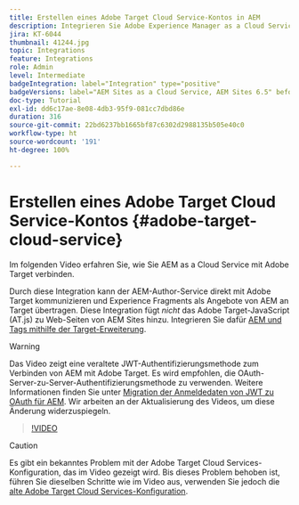 ```yaml
---
title: Erstellen eines Adobe Target Cloud Service-Kontos in AEM
description: Integrieren Sie Adobe Experience Manager as a Cloud Service mit Adobe Target mithilfe der Cloud Service- und Adobe IMS-Authentifizierung.
jira: KT-6044
thumbnail: 41244.jpg
topic: Integrations
feature: Integrations
role: Admin
level: Intermediate
badgeIntegration: label="Integration" type="positive"
badgeVersions: label="AEM Sites as a Cloud Service, AEM Sites 6.5" before-title="false"
doc-type: Tutorial
exl-id: dd6c17ae-8e08-4db3-95f9-081cc7dbd86e
duration: 316
source-git-commit: 22bd6237bb1665bf87c6302d2988135b505e40c0
workflow-type: ht
source-wordcount: '191'
ht-degree: 100%

---
```


# Erstellen eines Adobe Target Cloud Service-Kontos {#adobe-target-cloud-service}

Im folgenden Video erfahren Sie, wie Sie AEM as a Cloud Service mit Adobe Target verbinden.

Durch diese Integration kann der AEM-Author-Service direkt mit Adobe Target kommunizieren und Experience Fragments als Angebote von AEM an Target übertragen. Diese Integration fügt *nicht* das Adobe Target-JavaScript (AT.js) zu Web-Seiten von AEM Sites hinzu. Integrieren Sie dafür [AEM und Tags mithilfe der Target-Erweiterung](../experience-platform/data-collection/tags/connect-aem-tag-property-using-ims.md).

>[!WARNING]
>
>Das Video zeigt eine veraltete JWT-Authentifizierungsmethode zum Verbinden von AEM mit Adobe Target. Es wird empfohlen, die OAuth-Server-zu-Server-Authentifizierungsmethode zu verwenden. Weitere Informationen finden Sie unter [Migration der Anmeldedaten von JWT zu OAuth für AEM](https://experienceleague.adobe.com/de/docs/experience-manager-learn/foundation/authentication/jwt-to-oauth-migration.html). Wir arbeiten an der Aktualisierung des Videos, um diese Änderung widerzuspiegeln.


>[!VIDEO](https://video.tv.adobe.com/v/329013?quality=12&learn=on&captions=ger)

>[!CAUTION]
>
>Es gibt ein bekanntes Problem mit der Adobe Target Cloud Services-Konfiguration, das im Video gezeigt wird. Bis dieses Problem behoben ist, führen Sie dieselben Schritte wie im Video aus, verwenden Sie jedoch die [alte Adobe Target Cloud Services-Konfiguration](https://experienceleague.adobe.com/docs/experience-manager-learn/aem-target-tutorial/aem-target-implementation/using-aem-cloud-services.html?lang=de).
